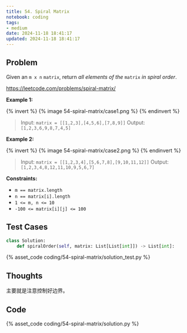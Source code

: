 ```yaml
---
title: 54. Spiral Matrix
notebook: coding
tags:
- medium
date: 2024-11-18 18:41:17
updated: 2024-11-18 18:41:17
---
```

## Problem

Given an `m x n` `matrix`, return _all elements of the_ `matrix` _in spiral order_.

<https://leetcode.com/problems/spiral-matrix/>

**Example 1:**

{% invert %}
{% image 54-spiral-matrix/case1.png %}
{% endinvert %}

> Input: `matrix = [[1,2,3],[4,5,6],[7,8,9]]`
> Output: `[1,2,3,6,9,8,7,4,5]`

**Example 2:**

{% invert %}
{% image 54-spiral-matrix/case2.png %}
{% endinvert %}

> Input: `matrix = [[1,2,3,4],[5,6,7,8],[9,10,11,12]]`
> Output: `[1,2,3,4,8,12,11,10,9,5,6,7]`

**Constraints:**

- `m == matrix.length`
- `n == matrix[i].length`
- `1 <= m, n <= 10`
- `-100 <= matrix[i][j] <= 100`

## Test Cases

``` python
class Solution:
    def spiralOrder(self, matrix: List[List[int]]) -> List[int]:
```

{% asset_code coding/54-spiral-matrix/solution_test.py %}

## Thoughts

主要就是注意控制好边界。

## Code

{% asset_code coding/54-spiral-matrix/solution.py %}
